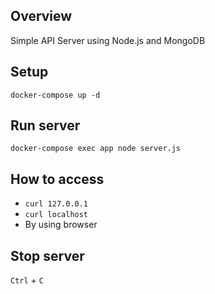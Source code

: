 ## Overview
Simple API Server using Node.js and MongoDB

## Setup
```
docker-compose up -d
```

## Run server
```
docker-compose exec app node server.js
```

## How to access
- `curl 127.0.0.1`
- `curl localhost`
- By using browser

## Stop server
`Ctrl` + `C`